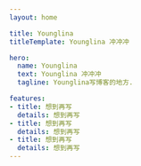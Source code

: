 ```yaml
---
layout: home

title: Younglina
titleTemplate: Younglina 冲冲冲

hero:
  name: Younglina
  text: Younglina 冲冲冲
  tagline: Younglina写博客的地方.

features:
- title: 想到再写
  details: 想到再写
- title: 想到再写
  details: 想到再写
- title: 想到再写
  details: 想到再写
---
```

<!-- ---
layout: home

title: VitePress
titleTemplate: Vite & Vue Powered Static Site Generator

hero:
  name: VitePress
  text: Vite & Vue Powered Static Site Generator
  tagline: Simple, powerful, and performant. Meet the modern SSG framework you've always wanted.
  actions:
    - theme: brand
      text: Get Started
      link: /guide/getting-started
    - theme: alt
      text: View on GitHub
      link: https://github.com/vuejs/vitepress

features:
  - title: "Vite: The DX that can't be beat"
    details: Feel the speed of Vite. Instant server start and lightning fast HMR that stays fast regardless of the app size.
  - title: Designed to be simplicity first
    details: With Markdown-centered content, it's built to help you focus on writing and deployed with minimum configuration.
  - title: Power of Vue meets Markdown
    details: Enhance your content with all the features of Vue in Markdown, while being able to customize your site with Vue.
  - title: Fully static yet still dynamic
    details: Go wild with true SSG + SPA architecture. Static on page load, but engage users with 100% interactivity from there.
--- -->

